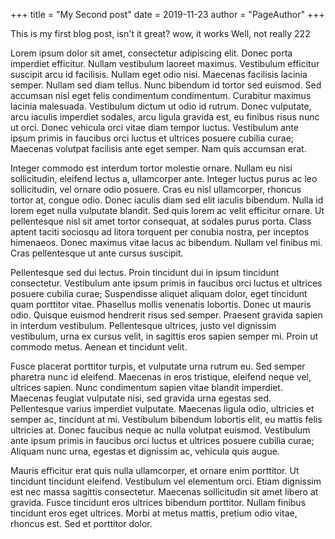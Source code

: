 +++
title = "My Second post"
date = 2019-11-23
author = "PageAuthor"
+++

This is my first blog post, isn't it great? 
wow, it works
Well, not really 222

Lorem ipsum dolor sit amet, consectetur adipiscing elit. Donec porta imperdiet efficitur. Nullam vestibulum laoreet maximus. Vestibulum efficitur suscipit arcu id facilisis. Nullam eget odio nisi. Maecenas facilisis lacinia semper. Nullam sed diam tellus. Nunc bibendum id tortor sed euismod. Sed accumsan nisl eget felis condimentum condimentum. Curabitur maximus lacinia malesuada. Vestibulum dictum ut odio id rutrum. Donec vulputate, arcu iaculis imperdiet sodales, arcu ligula gravida est, eu finibus risus nunc ut orci. Donec vehicula orci vitae diam tempor luctus. Vestibulum ante ipsum primis in faucibus orci luctus et ultrices posuere cubilia curae; Maecenas volutpat facilisis ante eget semper. Nam quis accumsan erat.

Integer commodo est interdum tortor molestie ornare. Nullam eu nisi sollicitudin, eleifend lectus a, ullamcorper ante. Integer luctus purus ac leo sollicitudin, vel ornare odio posuere. Cras eu nisl ullamcorper, rhoncus tortor at, congue odio. Donec iaculis diam sed elit iaculis bibendum. Nulla id lorem eget nulla vulputate blandit. Sed quis lorem ac velit efficitur ornare. Ut pellentesque nisl sit amet tortor consequat, at sodales purus porta. Class aptent taciti sociosqu ad litora torquent per conubia nostra, per inceptos himenaeos. Donec maximus vitae lacus ac bibendum. Nullam vel finibus mi. Cras pellentesque ut ante cursus suscipit.

Pellentesque sed dui lectus. Proin tincidunt dui in ipsum tincidunt consectetur. Vestibulum ante ipsum primis in faucibus orci luctus et ultrices posuere cubilia curae; Suspendisse aliquet aliquam dolor, eget tincidunt quam porttitor vitae. Phasellus mollis venenatis lobortis. Donec ut mauris odio. Quisque euismod hendrerit risus sed semper. Praesent gravida sapien in interdum vestibulum. Pellentesque ultrices, justo vel dignissim vestibulum, urna ex cursus velit, in sagittis eros sapien semper mi. Proin ut commodo metus. Aenean et tincidunt velit.

Fusce placerat porttitor turpis, et vulputate urna rutrum eu. Sed semper pharetra nunc id eleifend. Maecenas in eros tristique, eleifend neque vel, ultrices sapien. Nunc condimentum sapien vitae blandit imperdiet. Maecenas feugiat vulputate nisi, sed gravida urna egestas sed. Pellentesque varius imperdiet vulputate. Maecenas ligula odio, ultricies et semper ac, tincidunt at mi. Vestibulum bibendum lobortis elit, eu mattis felis ultricies at. Donec faucibus neque ac nulla volutpat euismod. Vestibulum ante ipsum primis in faucibus orci luctus et ultrices posuere cubilia curae; Aliquam nunc urna, egestas et dignissim ac, vehicula quis augue.

Mauris efficitur erat quis nulla ullamcorper, et ornare enim porttitor. Ut tincidunt tincidunt eleifend. Vestibulum vel elementum orci. Etiam dignissim est nec massa sagittis consectetur. Maecenas sollicitudin sit amet libero at gravida. Fusce tincidunt eros ultrices bibendum porttitor. Nullam finibus tincidunt eros eget ultrices. Morbi at metus mattis, pretium odio vitae, rhoncus est. Sed et porttitor dolor.
